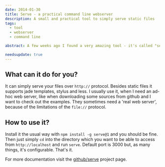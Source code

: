 ```yaml
---
date: 2014-01-30
title: Serve - a practical command line webserver
description: A small and practical tool to simply serve static files
tags:
  - tool
  - webserver
  - command line

abstract: A few weeks ago I found a very amazing tool - it's called "serve".

needsupdate: true
---
```


## What can it do for you?

It can simply serve your files over `http://` protocol. Besides static files it supports jade templates, stylus and less.
I usually use it, when I need an ad-hoc web server, like when downloading some sources from github and I want to check out the examples.
They sometimes need a 'real web server', because of the limitations of the `file://` protocol.

## How to use it?

Install it the usual way with `npm install -g serve@1` and you should be fine.
Then just simply `cd` into the directory which you want to be able to access from `http://localhost` and run `serve`.
Default port is 3000 but, as many things, it's configurable.
That's it.

For more documentation visit the [github/serve](https://github.com/visionmedia/serve) project page.
